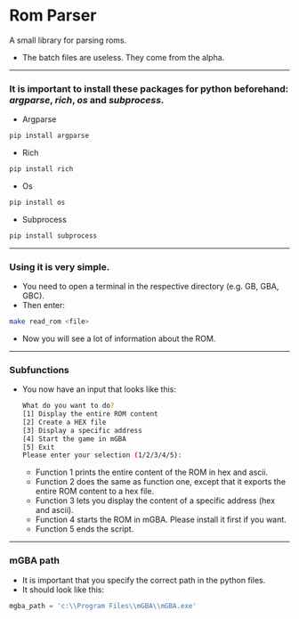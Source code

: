 # Rom Parser

A small library for parsing roms.

- The batch files are useless. They come from the alpha.

---

### It is important to install these packages for python beforehand: *argparse*, *rich*, *os* and *subprocess*.

- Argparse
```bash
pip install argparse
```

- Rich
```bash
pip install rich
```

- Os
```bash
pip install os
```

- Subprocess
```bash
pip install subprocess
```

---

### Using it is very simple.

- You need to open a terminal in the respective directory (e.g. GB, GBA, GBC).
- Then enter:
```bash
make read_rom <file>
```
- Now you will see a lot of information about the ROM.

---

### Subfunctions

- You now have an input that looks like this:
  ```bash
  What do you want to do?
  [1] Display the entire ROM content
  [2] Create a HEX file
  [3] Display a specific address
  [4] Start the game in mGBA
  [5] Exit
  Please enter your selection (1/2/3/4/5):
  ```
  - Function 1 prints the entire content of the ROM in hex and ascii.
  - Function 2 does the same as function one, except that it exports the entire ROM content to a hex file.
  - Function 3 lets you display the content of a specific address (hex and ascii).
  - Function 4 starts the ROM in mGBA. Please install it first if you want.
  - Function 5 ends the script.

---

### mGBA path

- It is important that you specify the correct path in the python files.
- It should look like this:
```Python
mgba_path = 'c:\\Program Files\\mGBA\\mGBA.exe'
```
